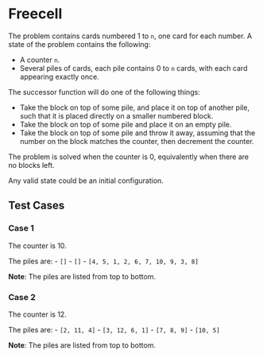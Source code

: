 # Freecell

The problem contains cards numbered 1 to `n`, one card for each number.
A state of the problem contains the following:

- A counter `n`.
- Several piles of cards, each pile contains 0 to `n` cards, with each card
  appearing exactly once.

The successor function will do one of the following things:

- Take the block on top of some pile, and place it on top of another pile, such
  that it is placed directly on a smaller numbered block.
- Take the block on top of some pile and place it on an empty pile.
- Take the block on top of some pile and throw it away, assuming that the number
  on the block matches the counter, then decrement the counter.

The problem is solved when the counter is 0, equivalently when there are no
blocks left.

Any valid state could be an initial configuration.

## Test Cases

### Case 1

The counter is 10.

The piles are:
    - `[]`
    - `[]`
    - `[4, 5, 1, 2, 6, 7, 10, 9, 3, 8]`

**Note**: The piles are listed from top to bottom.

### Case 2

The counter is 12.

The piles are:
    - `[2, 11, 4]`
    - `[3, 12, 6, 1]`
    - `[7, 8, 9]`
    - `[10, 5]`

**Note**: The piles are listed from top to bottom.
